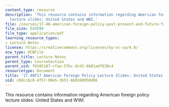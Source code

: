 ```yaml
---
content_type: resource
description: 'This resource contains information regarding American foreign policy
  lecture slides: United States and WWI.'
file: /courses/17-40-american-foreign-policy-past-present-and-future-fall-2017/c8dccbc84f5790e53b516b0160850d06_MIT17_40F17_WorldWarI.pdf
file_size: 543594
file_type: application/pdf
learning_resource_types:
- Lecture Notes
license: https://creativecommons.org/licenses/by-nc-sa/4.0/
ocw_type: OCWFile
parent_title: Lecture Notes
parent_type: CourseSection
parent_uid: f0185187-cfaa-57bc-dcd1-6b01adf630c4
resourcetype: Document
title: '17.40F17 American Foreign Policy Lecture Slides: United States and WWI'
uid: c8dccbc8-4f57-90e5-3b51-6b0160850d06
---
```

This resource contains information regarding American foreign policy lecture slides: United States and WWI.